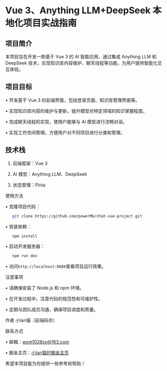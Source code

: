 # Vue 3、Anything LLM+DeepSeek 本地化项目实战指南


## 项目简介
本项目旨在开发一款基于 Vue 3 的 AI 智能应用，通过集成 Anything LLM 和 DeepSeek 技术，实现知识库内容维护、聊天线程等功能，为用户提供智能化交互体验。


## 项目目标

• 开发基于 Vue 3 的前端界面，包括登录页面、知识库管理界面等。

• 实现知识库内容的维护与更新，提升模型对特定领域的知识掌握程度。

• 完成聊天线程的实现，使用户能够与 AI 模型进行流畅对话。

• 实现工作空间管理，方便用户对不同项目进行分类和管理。


## 技术栈

1. 前端框架：Vue 3

2. AI 模型：Anything LLM、DeepSeek

3. 状态管理：Pinia

使用方法

• 克隆项目代码：

```bash
   git clone https://github.com/powerMG/chat-vue-project.git
   ```


• 安装依赖：

```bash
   npm install
   ```


• 启动开发服务器：

```bash
   npm run dev
   ```


• 访问`http://localhost:8080`查看项目运行效果。


注意事项

• 请确保安装了 Node.js 和 npm 环境。

• 在开发过程中，注意代码的规范性和可维护性。

• 定期与团队成员沟通，确保项目进度和质量。


作者
小lan猫（前端码农）


联系方式

• 邮箱：[wxm1026sx@163.com](mailto:wxm1026sx@163.com)

• 掘金主页：[小lan猫的掘金主页](https://juejin.cn/user/2682464100944935)

希望本项目能为你提供一些参考和帮助！